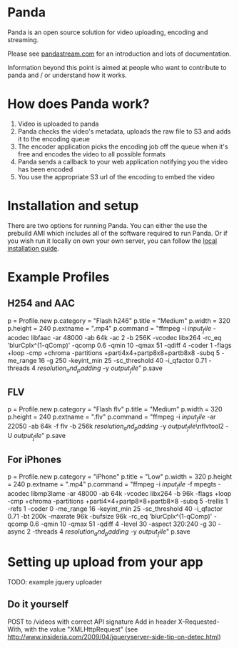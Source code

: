 Panda
=====

Panda is an open source solution for video uploading, encoding and streaming.

Please see [pandastream.com](http://pandastream.com/) for an introduction and lots of documentation.

Information beyond this point is aimed at people who want to contribute to panda and / or understand how it works.

How does Panda work?
====================

1. Video is uploaded to panda
2. Panda checks the video's metadata, uploads the raw file to S3 and adds it to the encoding queue
3. The encoder application picks the encoding job off the queue when it's free and encodes the video to all possible formats
4. Panda sends a callback to your web application notifying you the video has been encoded
5. You use the appropriate S3 url of the encoding to embed the video

Installation and setup
======================

There are two options for running Panda. You can either the use the prebuild AMI which includes all of the software required to run Panda. Or if you wish run it locally on own your own server, you can follow the [local installation guide](http://pandastream.com/docs/local_installation).

Example Profiles
================

H254 and AAC
------------

p = Profile.new
p.category = "Flash h246"
p.title = "Medium"
p.width = 320
p.height = 240
p.extname = ".mp4"
p.command = "ffmpeg -i $input_file$ -acodec libfaac -ar 48000 -ab 64k -ac 2 -b 256K -vcodec libx264 -rc_eq 'blurCplx^(1-qComp)' -qcomp 0.6 -qmin 10 -qmax 51 -qdiff 4 -coder 1 -flags +loop -cmp +chroma -partitions +parti4x4+partp8x8+partb8x8 -subq 5 -me_range 16 -g 250 -keyint_min 25 -sc_threshold 40 -i_qfactor 0.71 -threads 4 $resolution_and_padding$ -y $output_file$"
p.save

FLV
------------

p = Profile.new
p.category = "Flash flv"
p.title = "Medium"
p.width = 320
p.height = 240
p.extname = ".flv"
p.command = "ffmpeg -i $input_file$ -ar 22050 -ab 64k -f flv -b 256k $resolution_and_padding$ -y $output_file$\nflvtool2 -U $output_file$"
p.save

For iPhones
-----------

p = Profile.new
p.category = "iPhone"
p.title = "Low"
p.width = 320
p.height = 240
p.extname = ".mp4"
p.command = "ffmpeg -i $input_file$ -f mpegts -acodec libmp3lame -ar 48000 -ab 64k -vcodec libx264 -b 96k -flags +loop -cmp +chroma -partitions +parti4×4+partp8×8+partb8×8 -subq 5 -trellis 1 -refs 1 -coder 0 -me_range 16 -keyint_min 25 -sc_threshold 40 -i_qfactor 0.71 -bt 200k -maxrate 96k -bufsize 96k -rc_eq 'blurCplx^(1-qComp)' -qcomp 0.6 -qmin 10 -qmax 51 -qdiff 4 -level 30 -aspect 320:240 -g 30 -async 2 -threads 4 $resolution_and_padding$ -y $output_file$"
p.save

Setting up upload from your app
===============================

TODO: example jquery uploader

Do it yourself
--------------

POST to /videos with correct API signature
Add in header X-Requested-With, with the value "XMLHttpRequest" (see http://www.insideria.com/2009/04/jqueryserver-side-tip-on-detec.html)